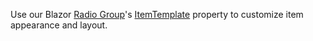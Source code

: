 Use our Blazor [Radio Group](https://docs.devexpress.com/Blazor/DevExpress.Blazor.DxRadioGroup-2)'s [ItemTemplate](https://docs.devexpress.com/Blazor/DevExpress.Blazor.DxRadioGroup-2.ItemTemplate) property to customize item appearance and layout.